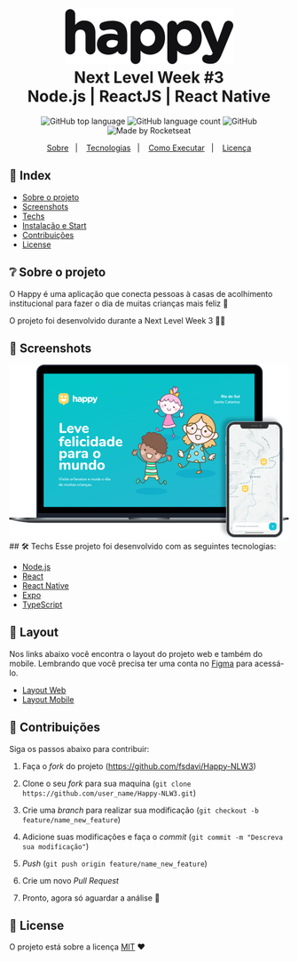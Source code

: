 <h1 align="center">
    <img alt="Happy" src=".github/Logo.svg" height="100px" />
    <br>Next Level Week #3<br/>
    Node.js | ReactJS | React Native
</h1>

<p align="center">
  <img alt="GitHub top language" src="https://img.shields.io/github/languages/top/fsdavi/Happy-NLW3?style=flat-square">
  <img alt="GitHub language count" src="https://img.shields.io/github/languages/count/fsdavi/Happy-NLW3?style=flat-square">
  <img alt="GitHub" src="https://img.shields.io/github/license/fsdavi/Happy-NLW3?style=flat-square"> 
  <img alt="Made by Rocketseat" src="https://img.shields.io/badge/made%20by-Rocketseat-%237519C1?style=flat-square"><br/>
</p>

<p align="center">
  <a href="#bookmark-sobre">Sobre</a>&nbsp;&nbsp;&nbsp;|&nbsp;&nbsp;&nbsp;
  <a href="#rocket-tecnologias">Tecnologias</a>&nbsp;&nbsp;&nbsp;|&nbsp;&nbsp;&nbsp;
  <a href="#boom-como-executar">Como Executar</a>&nbsp;&nbsp;&nbsp;|&nbsp;&nbsp;&nbsp;
  <a href="#memo-licença">Licença</a>
</p>

## 📌 Index

- [Sobre o projeto](#-sobre-o-projeto)
- [Screenshots](#-screenshots)
- [Techs](#-techs)
- [Instalação e Start](#-instalação-e-start)
- [Contribuições](#-contribuições)
- [License](#-license)


## ❔ Sobre o projeto

O Happy é uma aplicação que conecta pessoas à casas de acolhimento institucional para fazer o dia de muitas crianças mais feliz 💜

O projeto foi desenvolvido durante a Next Level Week 3 💜🚀

## 📸 Screenshots
<img alt="Happy" src="./.github/happy.png">
## 🛠 Techs
Esse projeto foi desenvolvido com as seguintes tecnologias:

- [Node.js](https://nodejs.org/en/)
- [React](https://reactjs.org)
- [React Native](https://facebook.github.io/react-native/)
- [Expo](https://expo.io/)
- [TypeScript](https://www.typescriptlang.org/)

## 🔖 Layout

Nos links abaixo você encontra o layout do projeto web e também do mobile. Lembrando que você precisa ter uma conta no [Figma](http://figma.com/) para acessá-lo.

- [Layout Web](https://www.figma.com/file/mDEbnoojksG4w8sOxmudh3/Happy-Web)
- [Layout Mobile](https://www.figma.com/file/X27FfVxAgy9f5IFa7ONlph/Happy-Mobile)

## 🤝 Contribuições

Siga os passos abaixo para contribuir:

1. Faça o *fork* do projeto (<https://github.com/fsdavi/Happy-NLW3>)

2. Clone o seu *fork* para sua maquína (`git clone https://github.com/user_name/Happy-NLW3.git`)

3. Crie uma *branch* para realizar sua modificação (`git checkout -b feature/name_new_feature`)

4. Adicione suas modificações e faça o *commit* (`git commit -m "Descreva sua modificação"`)

5. *Push* (`git push origin feature/name_new_feature`)

6. Crie um novo *Pull Request*

7. Pronto, agora só aguardar a análise 🚀 


## 📜 License

O projeto está sobre a licença [MIT](./LICENSE) ❤️ 